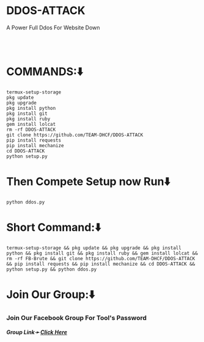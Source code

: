 # DDOS-ATTACK
A Power Full Ddos For Website Down

<br><br>
# COMMANDS:⬇️
```
termux-setup-storage
pkg update
pkg upgrade
pkg install python
pkg install git
pkg install ruby
gem install lolcat
rm -rf DDOS-ATTACK
git clone https://github.com/TEAM-DHCF/DDOS-ATTACK
pip install requests
pip install mechanize
cd DDOS-ATTACK
python setup.py 
```
# Then Compete Setup now Run⬇️
```
python ddos.py
```
# Short Command:⬇️
```
termux-setup-storage && pkg update && pkg upgrade && pkg install python && pkg install git && pkg install ruby && gem install lolcat && rm -rf FB-Brute && git clone https://github.com/TEAM-DHCF/DDOS-ATTACK && pip install requests && pip install mechanize && cd DDOS-ATTACK && python setup.py && python ddos.py
```
# Join Our Group:⬇️
<h3> Join Our Facebook Group For Tool's Password</h3>
<h5>Group Link➛ <a href="https://m.facebook.com/groups/dark.hat.cyber.force/">Click Here</a></h5>
